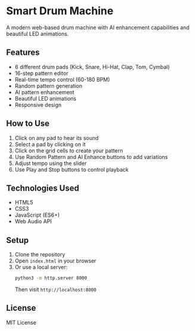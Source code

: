 # Smart Drum Machine

A modern web-based drum machine with AI enhancement capabilities and beautiful LED animations.

## Features

- 6 different drum pads (Kick, Snare, Hi-Hat, Clap, Tom, Cymbal)
- 16-step pattern editor
- Real-time tempo control (60-180 BPM)
- Random pattern generation
- AI pattern enhancement
- Beautiful LED animations
- Responsive design

## How to Use

1. Click on any pad to hear its sound
2. Select a pad by clicking on it
3. Click on the grid cells to create your pattern
4. Use Random Pattern and AI Enhance buttons to add variations
5. Adjust tempo using the slider
6. Use Play and Stop buttons to control playback

## Technologies Used

- HTML5
- CSS3
- JavaScript (ES6+)
- Web Audio API

## Setup

1. Clone the repository
2. Open `index.html` in your browser
3. Or use a local server:
   ```bash
   python3 -m http.server 8000
   ```
   Then visit `http://localhost:8000`

## License

MIT License
